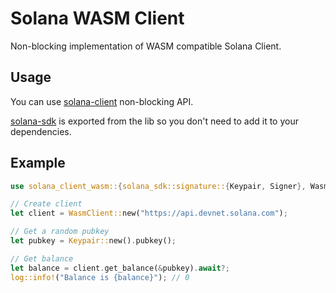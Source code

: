 # Solana WASM Client

Non-blocking implementation of WASM compatible Solana Client.

## Usage

You can use [solana-client](https://docs.rs/solana-client/1.11.0/solana_client/nonblocking/rpc_client/struct.RpcClient.html) non-blocking API.

[solana-sdk](https://docs.rs/solana-sdk/1.11.0/solana_sdk/index.html) is exported from the lib so you don't need to add it to your dependencies.

## Example

```rust
use solana_client_wasm::{solana_sdk::signature::{Keypair, Signer}, WasmClient};

// Create client
let client = WasmClient::new("https://api.devnet.solana.com");

// Get a random pubkey
let pubkey = Keypair::new().pubkey();

// Get balance
let balance = client.get_balance(&pubkey).await?;
log::info!("Balance is {balance}"); // 0
```
